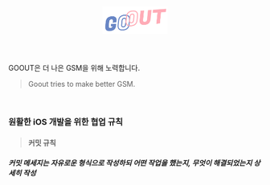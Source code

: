 ## <p align="center"> <img src="READMEImage/AppIcon.png" width="130px"> </p>

<br>

GOOUT은 더 나은 GSM을 위해 노력합니다.
> Goout tries to make better GSM.

<br>

### 원활한 iOS 개발을 위한 협업 규칙

> #### 커밋 규칙
##### 커밋 메세지는 자유로운 형식으로 작성하되 어떤 작업을 했는지, 무엇이 해결되었는지 상세히 작성



